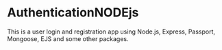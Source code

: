 # AuthenticationNODEjs
This is a user login and registration app using Node.js, Express, Passport, Mongoose, EJS and some other packages.
